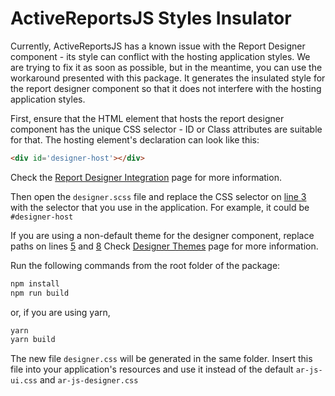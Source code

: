 # ActiveReportsJS Styles Insulator

Currently, ActiveReportsJS has a known issue with the Report Designer component - its style can conflict with the hosting application styles.
We are trying to fix it as soon as possible, but in the meantime, you can use the workaround presented with this package.
It generates the insulated style for the report designer component so that it does not interfere with the hosting application styles.

First, ensure that the HTML element that hosts the report designer component has the unique CSS selector - ID or Class attributes are suitable for that.
The hosting element's declaration can look like this:

```html
<div id='designer-host'></div>
```

Check the [Report Designer Integration](https://www.grapecity.com/activereportsjs/docs/DeveloperGuide/ActiveReportsJSDesignerComponent/Integration) page for more information.

Then open the ```designer.scss``` file and replace the CSS selector on [line 3](https://github.com/GrapeCity/activereportsjs-samples/blob/73b77e124245dea05b329ff9dc5e235655e4dd91/arjs-style-insulator/designer.scss#L3) with the selector that you use in the application. For example, it could be ```#designer-host```

If you are using a non-default theme for the designer component, replace paths on lines [5](https://github.com/GrapeCity/activereportsjs-samples/blob/73b77e124245dea05b329ff9dc5e235655e4dd91/arjs-style-insulator/designer.scss#L5) and [8](https://github.com/GrapeCity/activereportsjs-samples/blob/73b77e124245dea05b329ff9dc5e235655e4dd91/arjs-style-insulator/designer.scss#L8)
Check [Designer Themes](https://www.grapecity.com/activereportsjs/docs/DeveloperGuide/ActiveReportsJSDesignerComponent/Themes) page for more information.

Run the following commands from the root folder of the package:

```bash
npm install
npm run build
```

or, if you are using yarn, 

```bash
yarn
yarn build
```

The new file ```designer.css``` will be generated in the same folder. 
Insert this file into your application's resources and use it instead of the default ```ar-js-ui.css``` and ```ar-js-designer.css``` 
